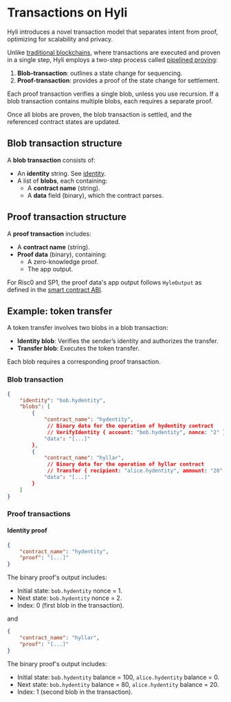 # Transactions on Hyli

Hyli introduces a novel transaction model that separates intent from proof, optimizing for scalability and privacy.

Unlike [traditional blockchains](./hyli-vs-vintage-blockchains.md), where transactions are executed and proven in a single step, Hyli employs a two-step process called [pipelined proving](./pipelined-proving.md):

1. **Blob-transaction**: outlines a state change for sequencing.
2. **Proof-transaction**: provides a proof of the state change for settlement.

Each proof transaction verifies a single blob, unless you use recursion. If a blob transaction contains multiple blobs, each requires a separate proof.

Once all blobs are proven, the blob transaction is settled, and the referenced contract states are updated.

## Blob transaction structure

A **blob transaction** consists of:

- An **identity** string. See [identity](./identity.md).
- A list of **blobs**, each containing:
  - A **contract name** (string).
  - A **data** field (binary), which the contract parses.

## Proof transaction structure

A **proof transaction** includes:

- A **contract name** (string).
- **Proof data** (binary), containing:
  - A zero-knowledge proof.
  - The app output.

For Risc0 and SP1, the proof data's app output follows `HyleOutput` as defined in the [smart contract ABI](./apps.md#smart-contract-abi).

## Example: token transfer

A token transfer involves two blobs in a blob transaction:

- **Identity blob**: Verifies the sender’s identity and authorizes the transfer.
- **Transfer blob**: Executes the token transfer.

Each blob requires a corresponding proof transaction.

### Blob transaction

```json
{
    "identity": "bob.hydentity",
    "blobs": [
        {
            "contract_name": "hydentity",
             // Binary data for the operation of hydentity contract
             // VerifyIdentity { account: "bob.hydentity", nonce: "2" }
            "data": "[...]" 
        },
        {
            "contract_name": "hyllar",
             // Binary data for the operation of hyllar contract
             // Transfer { recipient: "alice.hydentity", ammount: "20" }
            "data": "[...]"
        }
    ]
}
```

### Proof transactions

#### Identity proof

```json
{
    "contract_name": "hydentity",
    "proof": "[...]"
}
```

The binary proof's output includes:

- Initial state: `bob.hydentity` nonce = 1.
- Next state: `bob.hydentity` nonce = 2.
- Index: 0 (first blob in the transaction).

and

```json
{
    "contract_name": "hyllar",
    "proof": "[...]"
}
```

The binary proof's output includes:

- Initial state: `bob.hydentity` balance = 100, `alice.hydentity` balance = 0.
- Next state: `bob.hydentity` balance = 80, `alice.hydentity` balance = 20.
- Index: 1 (second blob in the transaction).
